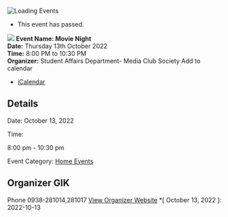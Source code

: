 ![Loading Events](https://giki.edu.pk/event/movie-night/)
  * This event has passed.


![](https://giki.edu.pk/wp-content/uploads/2022/10/WhatsApp-Image-2022-10-12-at-13.39.16.jpeg)
****Event Name:** Movie Night  
Date:** Thursday 13th October 2022  
**Time:** 8:00 PM to 10:30 PM  
**Organizer:** Student Affairs Department- Media Club Society
Add to calendar 
  * [ iCalendar ](webcal://giki.edu.pk/event/movie-night/?ical=1)


##  Details  

Date: 
     October 13, 2022  

Time: 
    
8:00 pm - 10:30 pm  

Event Category:
    [Home Events](https://giki.edu.pk/events/category/home_events/)
## Organizer      GIK  

Phone 
     0938-281014,281017       [View Organizer Website](https://www.giki.edu.pk)
  *[ October 13, 2022 ]: 2022-10-13
